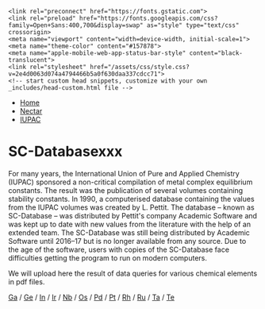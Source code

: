 <html lang="en">
  <head>
    <meta charset="UTF-8" />
    <meta name="viewport" content="width=device-width, initial-scale=1.0" />
    <!-- Begin Jekyll SEO tag v2.8.0 -->
<title>SC-Database</title>
<meta name="generator" content="Jekyll v3.9.2" />
<meta property="og:title" content="SC-Database" />
<meta property="og:locale" content="en_US" />
<link rel="canonical" href="https://equilibriumdata.github.io/sc-database2.html" />
<meta property="og:url" content="https://equilibriumdata.github.io/sc-database2.html" />
<meta property="og:site_name" content="SC-Database" />
<meta property="og:type" content="website" />
<meta name="twitter:card" content="summary" />
<meta property="twitter:title" content="SC-Database" />
<script type="application/ld+json">
{"@context":"https://schema.org","@type":"WebPage","headline":"Equilibrium data","url":"https://equilibriumdata.github.io/sc-database.html"}</script>
<!-- End Jekyll SEO tag -->

    <link rel="preconnect" href="https://fonts.gstatic.com">
    <link rel="preload" href="https://fonts.googleapis.com/css?family=Open+Sans:400,700&display=swap" as="style" type="text/css" crossorigin>
    <meta name="viewport" content="width=device-width, initial-scale=1">
    <meta name="theme-color" content="#157878">
    <meta name="apple-mobile-web-app-status-bar-style" content="black-translucent">
    <link rel="stylesheet" href="/assets/css/style.css?v=2e4d0063d074a4794466b5a0f630daa337cdcc71">
    <!-- start custom head snippets, customize with your own _includes/head-custom.html file -->
  </head>
  <body>
 <ul>
  <li><a href="/">Home</a></li>
  <li><a href="/cost-nectar.html">Nectar</a></li>
  <li><a class="active" href="/sc-database.html">IUPAC</a></li>
</ul>

<h1>SC-Databasexxx</h1>

<p>For many years, the International Union of Pure and Applied Chemistry (IUPAC) sponsored a non-critical compilation of metal complex equilibrium constants. The result was the publication of several volumes containing stability constants. In 1990, a computerised database containing the values from the IUPAC volumes was created by L. Pettit. The database – known as SC-Database – was distributed by Pettit's company Academic Software and was kept up to date with new values from the literature with the help of an extended team. The SC-Database was still being distributed by Academic Software until 2016–17 but is no longer available from any source. Due to the age of the software, users with copies of the SC-Database face difficulties getting the program to run on modern computers.</p>

<p>We will upload here the result of data queries for various chemical elements in pdf files.</p>

<p><a href="docs/IUPAC/gallium.pdf" target="_blank" rel="noopener">Ga</a>   /   <a href="docs/IUPAC/germanium.pdf" target="_blank" rel="noopener">Ge</a>   /   <a href="docs/IUPAC/indium.pdf" target="_blank" rel="noopener">In</a>   /   <a href="docs/IUPAC/iridium.pdf" target="_blank" rel="noopener">Ir</a>   /   <a href="docs/IUPAC/niobium.pdf" target="_blank" rel="noopener">Nb</a>   /   <a href="docs/IUPAC/osmium.pdf" target="_blank" rel="noopener">Os</a>   /   <a href="docs/IUPAC/palladium.pdf" target="_blank" rel="noopener">Pd</a>   /   <a href="docs/IUPAC/platinum.pdf" target="_blank" rel="noopener">Pt</a>   /   <a href="docs/IUPAC/rhodium.pdf" target="_blank" rel="noopener">Rh</a>   /   <a href="docs/IUPAC/rutheniumbo.pdf" target="_blank" rel="noopener">Ru</a>   /   <a href="docs/IUPAC/tantalum.pdf" target="_blank" rel="noopener">Ta</a>   /   <a href="docs/IUPAC/tellurium.pdf" target="_blank" rel="noopener">Te</a></p>
</head>
</html> 
